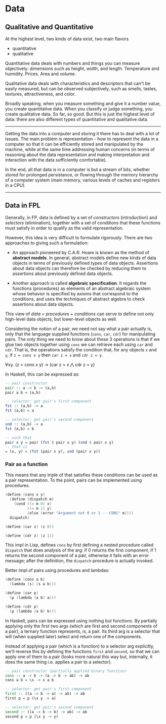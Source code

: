 # Data

## Qualitative and Quantitative


At the highest level, two kinds of data exist, two main flavors
- quantitative
- qualitative

Quantitative data deals with numbers and things you can measure objectively: dimensions such as height, width, and length. Temperature and humidity. Prices. Area and volume.

Qualitative data deals with characteristics and descriptors that can't be easily measured, but can be observed subjectively, such as smells, tastes, textures, attractiveness, and color. 

Broadly speaking, when you measure something and give it a number value, you create quantitative data. When you classify or judge something, you create qualitative data. So far, so good. But this is just the highest level of data: there are also different types of quantitative and qualitative data.

---


Getting the data into a computer and storing it there has to deal with a lot of issues. The main problem is representation - how to represent the data in a computer so that it can be efficiently stored and manipulated by the machine, while at the same time addressing human concerns (in terms of reasoning about the data representation and making interpretation and interaction with the data sufficiently comfortable).

In the end, all that data is in a computer is but a stream of bits, whether stored for prolonged persistance, or flowing through the memory hierarchy of a computer system (main memory, various levels of caches and registers in a CPU).



---

## Data in FPL

Generally, in FP, data is defined by a set of *constructors* (introduction) and *selectors* (elimination), together with a set of conditions that these functions must satisfy in order to qualify as the valid representation.


However, this idea is very difficult to formulate rigorously. 
There are two approaches to giving such a formulation:

* An approach pioneered by C.A.R. Hoare is known as the method of **abstract models**. In general, abstract models define new kinds of data objects in terms of previously defined types of data objects. Assertions about data objects can therefore be checked by reducing them to assertions about previously defined data objects.

* Another approach is called **algebraic specification**. It regards the functions (procedures) as elements of an abstract algebraic system whose behavior is specified by axioms that correspond to the conditions, and uses the techniques of abstract algebra to check assertions about data objects.

This view of *data = procedures + conditions* can serve to define not only high-level data objects, but lower-level objects as well.

Considering the notion of a pair, we need not say what a pair actually is, only that the language supplied functions (`cons`, `car`, `cdr`) for manipulating pairs. The only thing we need to know about these 3 operations is that if we glue two objects together using `cons` we can retrieve each using `car` and `cdr`. That is, the operations satisfy the condition that, for any objects `x` and `y`, if `z = cons x y` then `car z = x` and `cdr z = y`.

∀xy. (z = cons x y) -> (car z = x  ⋀  cdr z = y)


In Haskell, this can be expressed as:

```hs
-- pair constructor
pair :: a -> b -> (a,b)
pair a b = (a,b)

-- selector: get pair's first component
fst :: (a,b) -> a
fst (a,b) = a

-- selector: get pair's second component
snd :: (a,b) -> a
fst (a,b) = b

-- such that
pair x y = pair (fst $ pair x y) (snd $ pair x y)
-- that is
= (x, y) = (fst (pair x y), snd (pair x y))
```

### Pair as a function

This means that any triple of that satisfies these conditions can be used as a pair representation. To the point, pairs can be implemented using procedures.

```s
(define (cons x y)
  (define (dispatch m)
    (cond ((= m 0) x)
          ((= m 1) y)
          (else (error "Argument not 0 or 1 -- CONS" m))))
  dispatch)

(define (car z) (z 0))

(define (cdr z) (z 1))
```

This impl in Lisp, defines `cons` by first defining a nested procedure called `dispatch` that does analysis of the arg: if 0 returns the first component, if 1 returns the second component of a pair, otherwise it fails with an error message; after the definition, the `dispatch` procedure is actually invoked.

Better impl of pairs using procedures and lambdas:

```s
(define (cons a b)
  (lambda (s) (s a b)))

(define (car p)
  (p (lambda (a b) a)))

(define (cdr p)
  (p (lambda (a b) b)))
```


In Haskell, pairs can be expressed using nothing but functions. By partially applying only the first two args (which are first and second components of a pair), a ternary function represents, *is*, a pair. Its third arg is a selector that will (when supplied later) select and return one of the components.

Instead of applying a pair (which is a function) to a selector arg explicitly, we'll reverse this by defining the functions `first` and `second`, so that we can apply one of them to a pair (looks more natural this way but, internally, it does the same thing i.e. applies a pair to a selector).

```hs
-- pair constructor (partially applied binary function)
cons :: a -> b -> (a -> b -> ab) -> ab
cons a b = \s -> s a b

-- selector: get pair's first component
first :: ((a -> b -> a) -> ab) -> ab
first p = p (\x y -> a)

-- selector: get pair's second component
second :: ((a -> b -> b) -> ab) -> ab
second p = p (\x y -> y)
```
